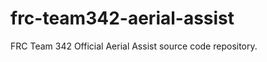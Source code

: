 frc-team342-aerial-assist
==========================

FRC Team 342 Official Aerial Assist source code repository.
